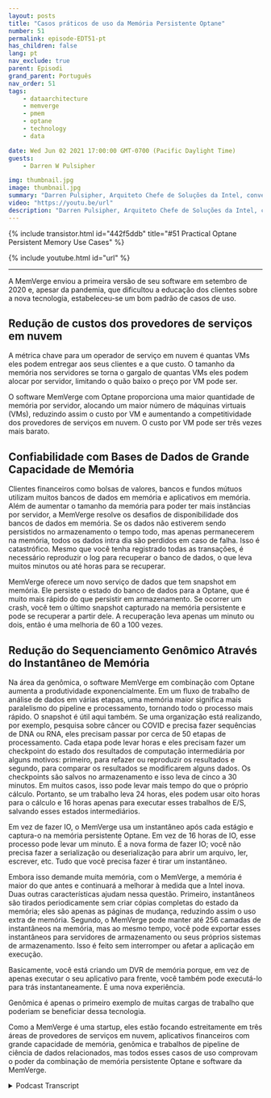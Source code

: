 ```yaml
---
layout: posts
title: "Casos práticos de uso da Memória Persistente Optane"
number: 51
permalink: episode-EDT51-pt
has_children: false
lang: pt
nav_exclude: true
parent: Episodi
grand_parent: Português
nav_order: 51
tags:
    - dataarchitecture
    - memverge
    - pmem
    - optane
    - technology
    - data

date: Wed Jun 02 2021 17:00:00 GMT-0700 (Pacific Daylight Time)
guests:
    - Darren W Pulsipher

img: thumbnail.jpg
image: thumbnail.jpg
summary: "Darren Pulsipher, Arquiteto Chefe de Soluções da Intel, conversa com Charles Fan, CEO da MemVerge, sobre casos de uso com seu software que utiliza a memória persistente Intel Optane de forma inovadora, removendo o gargalo entre memória e armazenamento."
video: "https://youtu.be/url"
description: "Darren Pulsipher, Arquiteto Chefe de Soluções da Intel, conversa com Charles Fan, CEO da MemVerge, sobre casos de uso com seu software que utiliza a memória persistente Intel Optane de forma inovadora, removendo o gargalo entre memória e armazenamento."
---
```


<div>
{% include transistor.html id="442f5ddb" title="#51 Practical Optane Persistent Memory Use Cases" %}

{% include youtube.html id="url" %}
</div>

---

A MemVerge enviou a primeira versão de seu software em setembro de 2020 e, apesar da pandemia, que dificultou a educação dos clientes sobre a nova tecnologia, estabeleceu-se um bom padrão de casos de uso.

## Redução de custos dos provedores de serviços em nuvem

A métrica chave para um operador de serviço em nuvem é quantas VMs eles podem entregar aos seus clientes e a que custo. O tamanho da memória nos servidores se torna o gargalo de quantas VMs eles podem alocar por servidor, limitando o quão baixo o preço por VM pode ser.

O software MemVerge com Optane proporciona uma maior quantidade de memória por servidor, alocando um maior número de máquinas virtuais (VMs), reduzindo assim o custo por VM e aumentando a competitividade dos provedores de serviços em nuvem. O custo por VM pode ser três vezes mais barato.

## Confiabilidade com Bases de Dados de Grande Capacidade de Memória

Clientes financeiros como bolsas de valores, bancos e fundos mútuos utilizam muitos bancos de dados em memória e aplicativos em memória. Além de aumentar o tamanho da memória para poder ter mais instâncias por servidor, a MemVerge resolve os desafios de disponibilidade dos bancos de dados em memória. Se os dados não estiverem sendo persistidos no armazenamento o tempo todo, mas apenas permanecerem na memória, todos os dados intra dia são perdidos em caso de falha. Isso é catastrófico. Mesmo que você tenha registrado todas as transações, é necessário reproduzir o log para recuperar o banco de dados, o que leva muitos minutos ou até horas para se recuperar.

MemVerge oferece um novo serviço de dados que tem snapshot em memória. Ele persiste o estado do banco de dados para a Optane, que é muito mais rápido do que persistir em armazenamento. Se ocorrer um crash, você tem o último snapshot capturado na memória persistente e pode se recuperar a partir dele. A recuperação leva apenas um minuto ou dois, então é uma melhoria de 60 a 100 vezes.

## Redução do Sequenciamento Genômico Através do Instantâneo de Memória

Na área da genômica, o software MemVerge em combinação com Optane aumenta a produtividade exponencialmente. Em um fluxo de trabalho de análise de dados em várias etapas, uma memória maior significa mais paralelismo do pipeline e processamento, tornando todo o processo mais rápido. O snapshot é útil aqui também. Se uma organização está realizando, por exemplo, pesquisa sobre câncer ou COVID e precisa fazer sequências de DNA ou RNA, eles precisam passar por cerca de 50 etapas de processamento. Cada etapa pode levar horas e eles precisam fazer um checkpoint do estado dos resultados de computação intermediária por alguns motivos: primeiro, para refazer ou reproduzir os resultados e segundo, para comparar os resultados se modificarem alguns dados. Os checkpoints são salvos no armazenamento e isso leva de cinco a 30 minutos. Em muitos casos, isso pode levar mais tempo do que o próprio cálculo. Portanto, se um trabalho leva 24 horas, eles podem usar oito horas para o cálculo e 16 horas apenas para executar esses trabalhos de E/S, salvando esses estados intermediários.

Em vez de fazer IO, o MemVerge usa um instantâneo após cada estágio e captura-o na memória persistente Optane. Em vez de 16 horas de IO, esse processo pode levar um minuto. É a nova forma de fazer IO; você não precisa fazer a serialização ou deserialização para abrir um arquivo, ler, escrever, etc. Tudo que você precisa fazer é tirar um instantâneo.

Embora isso demande muita memória, com o MemVerge, a memória é maior do que antes e continuará a melhorar à medida que a Intel inova. Duas outras características ajudam nessa questão. Primeiro, instantâneos são tirados periodicamente sem criar cópias completas do estado da memória; eles são apenas as páginas de mudança, reduzindo assim o uso extra de memória. Segundo, o MemVerge pode manter até 256 camadas de instantâneos na memória, mas ao mesmo tempo, você pode exportar esses instantâneos para servidores de armazenamento ou seus próprios sistemas de armazenamento. Isso é feito sem interromper ou afetar a aplicação em execução.

Basicamente, você está criando um DVR de memória porque, em vez de apenas executar o seu aplicativo para frente, você também pode executá-lo para trás instantaneamente. É uma nova experiência.

Genômica é apenas o primeiro exemplo de muitas cargas de trabalho que poderiam se beneficiar dessa tecnologia.

Como a MemVerge é uma startup, eles estão focando estreitamente em três áreas de provedores de serviços em nuvem, aplicativos financeiros com grande capacidade de memória, genômica e trabalhos de pipeline de ciência de dados relacionados, mas todos esses casos de uso comprovam o poder da combinação de memória persistente Optane e software da MemVerge.



<details>
<summary> Podcast Transcript </summary>

<p></p>

</details>
